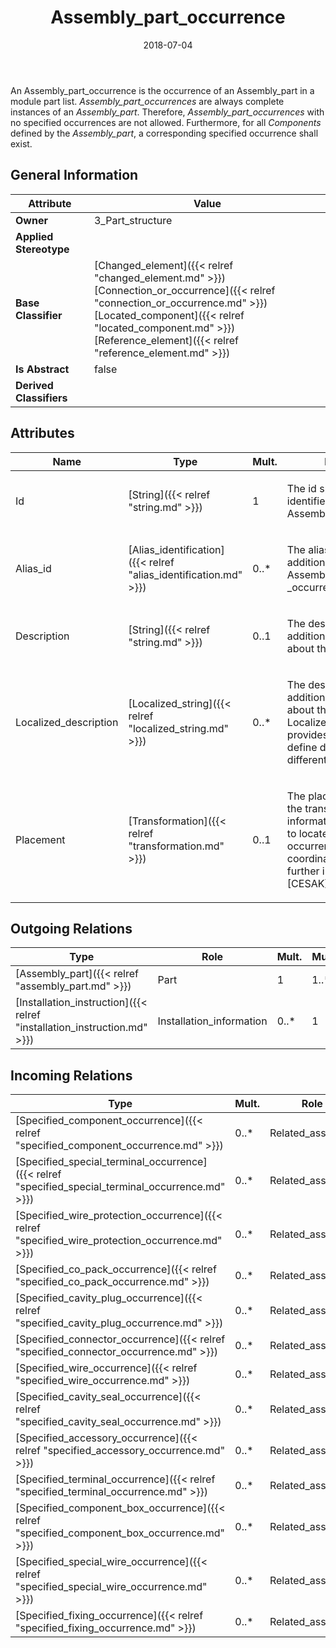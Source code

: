 ﻿---
title: Assembly_part_occurrence
toc: false
type: specs
date: "2018-07-04"
draft: false
specification: KBL
version: 2.5
documentType: "Recommendation"
elementType: Class
classes:
  - Assembly_part_occurrence
menu_name: kbl-2.5
---
<p> An Assembly_part_occurrence is the occurrence of an Assembly_part in a module part list. <i>Assembly_part_occurrences</i> are always complete instances of an <i>Assembly_part</i>. Therefore, <i>Assembly_part_occurrences</i> with no specified occurrences are not allowed. Furthermore, for all <i>Components</i> defined by the <i>Assembly_part</i>, a corresponding specified occurrence shall exist.      </p>

## General Information

| Attribute               | Value |
|-------------------------|-------|
| **Owner**               | 3_Part_structure |
| **Applied Stereotype**  |   |
| **Base Classifier**     | [Changed_element]({{< relref "changed_element.md" >}})<br/> [Connection_or_occurrence]({{< relref "connection_or_occurrence.md" >}})<br/> [Located_component]({{< relref "located_component.md" >}})<br/> [Reference_element]({{< relref "reference_element.md" >}})<br/>  |
| **Is Abstract**         | false |
| **Derived Classifiers** |   |

## Attributes
|  Name  |  Type  |  Mult.  |  Description  |  Owning Classifier  |
|--------|--------|---------|---------------|--------------|
|Id | [String]({{< relref "string.md" >}}) | 1 | <p>The id specifies the identifier of the Assembly_part_occurrence.</p> | [Assembly_part_occurrence]({{< relref "assembly_part_occurrence.md" >}}) |
|Alias_id | [Alias_identification]({{< relref "alias_identification.md" >}}) | 0..* | <p>The alias_id specifies additional identifiers for the Assembly_part _occurrence.</p> | [Assembly_part_occurrence]({{< relref "assembly_part_occurrence.md" >}}) |
|Description | [String]({{< relref "string.md" >}}) | 0..1 | <p>The description specifies additional information about the ob ject.</p> | [Assembly_part_occurrence]({{< relref "assembly_part_occurrence.md" >}}) |
|Localized_description | [Localized_string]({{< relref "localized_string.md" >}}) | 0..* | <p> The description specifies additional information about the object. The Localized_description provides the possibility to define descriptions for different language codes.       </p> | [Assembly_part_occurrence]({{< relref "assembly_part_occurrence.md" >}}) |
|Placement | [Transformation]({{< relref "transformation.md" >}}) | 0..1 | <p>The placement specifies the transformation information, which is used to locate and orient the occurrence in the car coordinate system. For further information see [CESAK].</p> | [Assembly_part_occurrence]({{< relref "assembly_part_occurrence.md" >}}) |

## Outgoing Relations
|    Type  |   Role   |   Mult.   |   Mult.   |   Description   |
|----------|----------|-----------|-----------|-----------------|
| [Assembly_part]({{< relref "assembly_part.md" >}}) | Part | 1 | 1..* |  |
| [Installation_instruction]({{< relref "installation_instruction.md" >}}) | Installation_information | 0..* | 1 |  |
##  Incoming Relations
|    Type  |   Mult.  |   Role    |   Mult.   |   Description  |
|----------|----------|-----------|-----------|----------------|
| [Specified_component_occurrence]({{< relref "specified_component_occurrence.md" >}}) | 0..* | Related_assembly | 1..* |  |
| [Specified_special_terminal_occurrence]({{< relref "specified_special_terminal_occurrence.md" >}}) | 0..* | Related_assembly | 1..* |  |
| [Specified_wire_protection_occurrence]({{< relref "specified_wire_protection_occurrence.md" >}}) | 0..* | Related_assembly | 1..* |  |
| [Specified_co_pack_occurrence]({{< relref "specified_co_pack_occurrence.md" >}}) | 0..* | Related_assembly | 1..* |  |
| [Specified_cavity_plug_occurrence]({{< relref "specified_cavity_plug_occurrence.md" >}}) | 0..* | Related_assembly | 1..* |  |
| [Specified_connector_occurrence]({{< relref "specified_connector_occurrence.md" >}}) | 0..* | Related_assembly | 1..* |  |
| [Specified_wire_occurrence]({{< relref "specified_wire_occurrence.md" >}}) | 0..* | Related_assembly | 1..* |  |
| [Specified_cavity_seal_occurrence]({{< relref "specified_cavity_seal_occurrence.md" >}}) | 0..* | Related_assembly | 1..* |  |
| [Specified_accessory_occurrence]({{< relref "specified_accessory_occurrence.md" >}}) | 0..* | Related_assembly | 1..* |  |
| [Specified_terminal_occurrence]({{< relref "specified_terminal_occurrence.md" >}}) | 0..* | Related_assembly | 1..* |  |
| [Specified_component_box_occurrence]({{< relref "specified_component_box_occurrence.md" >}}) | 0..* | Related_assembly | 1..* |  |
| [Specified_special_wire_occurrence]({{< relref "specified_special_wire_occurrence.md" >}}) | 0..* | Related_assembly | 1..* |  |
| [Specified_fixing_occurrence]({{< relref "specified_fixing_occurrence.md" >}}) | 0..* | Related_assembly | 1..* |  |
